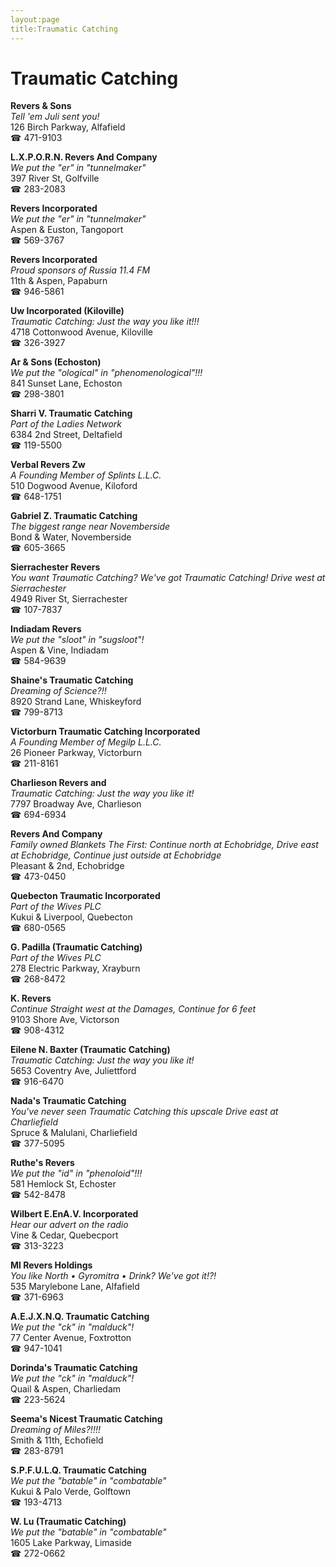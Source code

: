 ```yaml
---
layout:page
title:Traumatic Catching
---
```

# Traumatic Catching

**Revers & Sons**  
_Tell 'em Juli sent you!_  
126 Birch Parkway, Alfafield  
☎ 471-9103



**L.X.P.O.R.N. Revers And Company**  
_We put the "er" in "tunnelmaker"_  
397 River St, Golfville  
☎ 283-2083



**Revers Incorporated**  
_We put the "er" in "tunnelmaker"_  
Aspen & Euston, Tangoport  
☎ 569-3767



**Revers Incorporated**  
_Proud sponsors of Russia 11.4 FM_  
11th & Aspen, Papaburn  
☎ 946-5861



**Uw Incorporated (Kiloville)**  
_Traumatic Catching: Just the way you like it!!!_  
4718 Cottonwood Avenue, Kiloville  
☎ 326-3927



**Ar & Sons (Echoston)**  
_We put the "ological" in "phenomenological"!!!_  
841 Sunset Lane, Echoston  
☎ 298-3801



**Sharri V. Traumatic Catching**  
_Part of the Ladies Network_  
6384 2nd Street, Deltafield  
☎ 119-5500



**Verbal Revers Zw**  
_A Founding Member of Splints L.L.C._  
510 Dogwood Avenue, Kiloford  
☎ 648-1751



**Gabriel Z. Traumatic Catching**  
_The biggest range near Novemberside_  
Bond & Water, Novemberside  
☎ 605-3665



**Sierrachester Revers**  
_You want Traumatic Catching? We've got Traumatic Catching! 
Drive west at Sierrachester_  
4949 River St, Sierrachester  
☎ 107-7837



**Indiadam Revers**  
_We put the "sloot" in "sugsloot"!_  
Aspen & Vine, Indiadam  
☎ 584-9639



**Shaine's Traumatic Catching**  
_Dreaming of Science?!!_  
8920 Strand Lane, Whiskeyford  
☎ 799-8713



**Victorburn Traumatic Catching Incorporated**  
_A Founding Member of Megilp L.L.C._  
26 Pioneer Parkway, Victorburn  
☎ 211-8161



**Charlieson Revers and**  
_Traumatic Catching: Just the way you like it!_  
7797 Broadway Ave, Charlieson  
☎ 694-6934



**Revers And Company**  
_Family owned Blankets 
The First: Continue north at Echobridge, Drive east at Echobridge, Continue just outside at Echobridge_  
Pleasant & 2nd, Echobridge  
☎ 473-0450



**Quebecton Traumatic Incorporated**  
_Part of the Wives PLC_  
Kukui & Liverpool, Quebecton  
☎ 680-0565



**G. Padilla (Traumatic Catching)**  
_Part of the Wives PLC_  
278 Electric Parkway, Xrayburn  
☎ 268-8472



**K. Revers**  
_Continue Straight west at the Damages, Continue for 6 feet_  
9103 Shore Ave, Victorson  
☎ 908-4312



**Eilene N. Baxter (Traumatic Catching)**  
_Traumatic Catching: Just the way you like it!_  
5653 Coventry Ave, Juliettford  
☎ 916-6470



**Nada's Traumatic Catching**  
_You've never seen Traumatic Catching this upscale 
Drive east at Charliefield_  
Spruce & Malulani, Charliefield  
☎ 377-5095



**Ruthe's Revers**  
_We put the "id" in "phenoloid"!!!_  
581 Hemlock St, Echoster  
☎ 542-8478



**Wilbert E.EnA.V. Incorporated**  
_Hear our advert on the radio_  
Vine & Cedar, Quebecport  
☎ 313-3223



**Ml Revers Holdings**  
_You like North • Gyromitra • Drink? We've got it!?!_  
535 Marylebone Lane, Alfafield  
☎ 371-6963



**A.E.J.X.N.Q. Traumatic Catching**  
_We put the "ck" in "malduck"!_  
77 Center Avenue, Foxtrotton  
☎ 947-1041



**Dorinda's Traumatic Catching**  
_We put the "ck" in "malduck"!_  
Quail & Aspen, Charliedam  
☎ 223-5624



**Seema's Nicest Traumatic Catching**  
_Dreaming of Miles?!!!!_  
Smith & 11th, Echofield  
☎ 283-8791



**S.P.F.U.L.Q. Traumatic Catching**  
_We put the "batable" in "combatable"_  
Kukui & Palo Verde, Golftown  
☎ 193-4713



**W. Lu (Traumatic Catching)**  
_We put the "batable" in "combatable"_  
1605 Lake Parkway, Limaside  
☎ 272-0662



